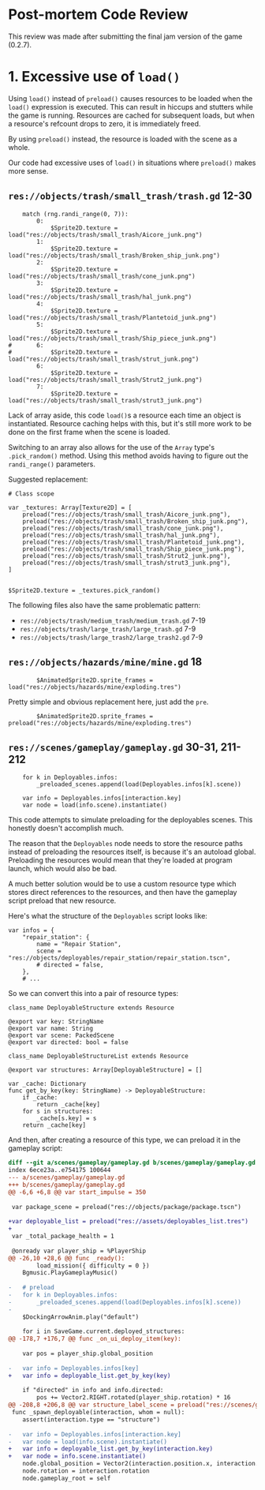 # Post-mortem Code Review

This review was made after submitting the final jam version of the game (0.2.7).

# 1. Excessive use of `load()`

Using `load()` instead of `preload()` causes resources to be loaded when the `load()` expression is executed.
This can result in hiccups and stutters while the game is running.
Resources are cached for subsequent loads, but when a resource's refcount drops to zero, it is immediately freed.

By using `preload()` instead, the resource is loaded with the scene as a whole.

Our code had excessive uses of `load()` in situations where `preload()` makes more sense.

## `res://objects/trash/small_trash/trash.gd` 12-30

```gdscript
	match (rng.randi_range(0, 7)):
		0:
			$Sprite2D.texture = load("res://objects/trash/small_trash/Aicore_junk.png")
		1:
			$Sprite2D.texture = load("res://objects/trash/small_trash/Broken_ship_junk.png")
		2:
			$Sprite2D.texture = load("res://objects/trash/small_trash/cone_junk.png")
		3:
			$Sprite2D.texture = load("res://objects/trash/small_trash/hal_junk.png")
		4:
			$Sprite2D.texture = load("res://objects/trash/small_trash/Plantetoid_junk.png")
		5:
			$Sprite2D.texture = load("res://objects/trash/small_trash/Ship_piece_junk.png")
#		6:
#			$Sprite2D.texture = load("res://objects/trash/small_trash/strut_junk.png")
		6:
			$Sprite2D.texture = load("res://objects/trash/small_trash/Strut2_junk.png")
		7:
			$Sprite2D.texture = load("res://objects/trash/small_trash/strut3_junk.png")
```

Lack of array aside, this code `load()`s a resource each time an object is instantiated.
Resource caching helps with this, but it's still more work to be done on the first frame when the scene is loaded.

Switching to an array also allows for the use of the `Array` type's `.pick_random()` method.
Using this method avoids having to figure out the `randi_range()` parameters.

Suggested replacement:

```gdscript
# Class scope

var _textures: Array[Texture2D] = [
	preload("res://objects/trash/small_trash/Aicore_junk.png"),
	preload("res://objects/trash/small_trash/Broken_ship_junk.png"),
	preload("res://objects/trash/small_trash/cone_junk.png"),
	preload("res://objects/trash/small_trash/hal_junk.png"),
	preload("res://objects/trash/small_trash/Plantetoid_junk.png"),
	preload("res://objects/trash/small_trash/Ship_piece_junk.png"),
	preload("res://objects/trash/small_trash/Strut2_junk.png"),
	preload("res://objects/trash/small_trash/strut3_junk.png"),
]


$Sprite2D.texture = _textures.pick_random()
```

The following files also have the same problematic pattern:

- `res://objects/trash/medium_trash/medium_trash.gd` 7-19
- `res://objects/trash/large_trash/large_trash.gd` 7-9
- `res://objects/trash/large_trash2/large_trash2.gd` 7-9

## `res://objects/hazards/mine/mine.gd` 18

```gdscript
		$AnimatedSprite2D.sprite_frames = load("res://objects/hazards/mine/exploding.tres")
```

Pretty simple and obvious replacement here, just add the `pre`.

```gdscript
		$AnimatedSprite2D.sprite_frames = preload("res://objects/hazards/mine/exploding.tres")
```

## `res://scenes/gameplay/gameplay.gd` 30-31, 211-212

```gdscript
	for k in Deployables.infos:
		_preloaded_scenes.append(load(Deployables.infos[k].scene))
```

```gdscript
	var info = Deployables.infos[interaction.key]
	var node = load(info.scene).instantiate()
```

This code attempts to simulate preloading for the deployables scenes.
This honestly doesn't accomplish much.

The reason that the `Deployables` node needs to store the resource paths instead of preloading the resources itself,
is because it's an autoload global.
Preloading the resources would mean that they're loaded at program launch, which would also be bad.

A much better solution would be to use a custom resource type which stores direct references to the resources,
and then have the gameplay script preload that new resource.

Here's what the structure of the `Deployables` script looks like:

```gdscript
var infos = {
	"repair_station": {
		name = "Repair Station",
		scene = "res://objects/deployables/repair_station/repair_station.tscn",
		# directed = false,
	},
	# ...
```

So we can convert this into a pair of resource types:

```gdscript
class_name DeployableStructure extends Resource

@export var key: StringName
@export var name: String
@export var scene: PackedScene
@export var directed: bool = false
```

```gdscript
class_name DeployableStructureList extends Resource

@export var structures: Array[DeployableStructure] = []

var _cache: Dictionary
func get_by_key(key: StringName) -> DeployableStructure:
	if _cache:
		return _cache[key]
	for s in structures:
		_cache[s.key] = s
	return _cache[key]
```

And then, after creating a resource of this type, we can preload it in the gameplay script:

```diff
diff --git a/scenes/gameplay/gameplay.gd b/scenes/gameplay/gameplay.gd
index 6ece23a..e754175 100644
--- a/scenes/gameplay/gameplay.gd
+++ b/scenes/gameplay/gameplay.gd
@@ -6,6 +6,8 @@ var start_impulse = 350
 
 var package_scene = preload("res://objects/package/package.tscn")
 
+var deployable_list = preload("res://assets/deployables_list.tres")
+
 var _total_package_health = 1
 
 @onready var player_ship = %PlayerShip
@@ -26,10 +28,6 @@ func _ready():
 		load_mission({ difficulty = 0 })
 	Bgmusic.PlayGameplayMusic()
 	
-	# preload
-	for k in Deployables.infos:
-		_preloaded_scenes.append(load(Deployables.infos[k].scene))
-	
 	$DockingArrowAnim.play("default")
 	
 	for i in SaveGame.current.deployed_structures:
@@ -178,7 +176,7 @@ func _on_ui_deploy_item(key):
 	
 	var pos = player_ship.global_position
 	
-	var info = Deployables.infos[key]
+	var info = deployable_list.get_by_key(key)
 	
 	if "directed" in info and info.directed:
 		pos += Vector2.RIGHT.rotated(player_ship.rotation) * 16
@@ -208,8 +206,8 @@ var structure_label_scene = preload("res://scenes/gameplay/structure_label.tscn"
 func _spawn_deployable(interaction, whom = null):
 	assert(interaction.type == "structure")
 	
-	var info = Deployables.infos[interaction.key]
-	var node = load(info.scene).instantiate()
+	var info = deployable_list.get_by_key(interaction.key)
+	var node = info.scene.instantiate()
 	node.global_position = Vector2(interaction.position.x, interaction.position.y)
 	node.rotation = interaction.rotation
 	node.gameplay_root = self
```

